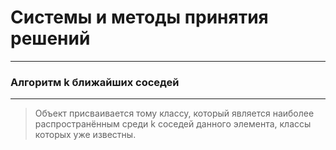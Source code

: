 # Системы	и	методы	принятия	решений
***
### Алгоритм	k ближайших	соседей
***
> Объект присваивается тому классу, который является наиболее распространённым среди  k соседей данного элемента, классы которых уже известны.
